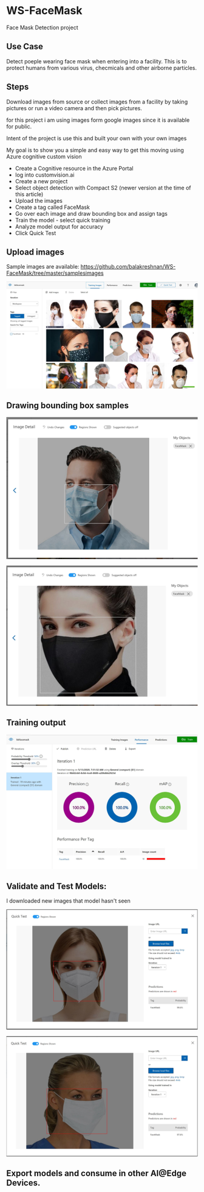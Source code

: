 # WS-FaceMask

Face Mask Detection project

## Use Case

Detect poeple wearing face mask when entering into a facility. This is to protect humans from various virus, checmicals and other airborne particles.

## Steps

Download images from source or collect images from a facility by taking pictures or run a video camera and then pick pictures.

for this project i am using images form google images since it is available for public.

Intent of the project is use this and built your own with your own images

My goal is to show you a simple and easy way to get this moving using Azure cognitive custom vision

- Create a Cognitive resource in the Azure Portal
- log into customvision.ai
- Create a new project 
- Select object detection with Compact S2 (newer version at the time of this article)
- Upload the images
- Create a tag called FaceMask
- Go over each image and draw bounding box and assign tags
- Train the model - select quick training
- Analyze model output for accuracy
- Click Quick Test 

## Upload images

Sample images are available: https://github.com/balakreshnan/WS-FaceMask/tree/master/samplesimages

![alt text](https://github.com/balakreshnan/WS-FaceMask/blob/master/images/Capture.JPG "list of images")

## Drawing bounding box samples

![alt text](https://github.com/balakreshnan/WS-FaceMask/blob/master/images/fm1.jpg "Face Mask")

![alt text](https://github.com/balakreshnan/WS-FaceMask/blob/master/images/fm2.jpg "Face Mask")

## Training output

![alt text](https://github.com/balakreshnan/WS-FaceMask/blob/master/images/output1.jpg "Training Accuracy")

## Validate and Test Models:

I downloaded new images that model hasn't seen

![alt text](https://github.com/balakreshnan/WS-FaceMask/blob/master/images/validation.jpg "Test")

![alt text](https://github.com/balakreshnan/WS-FaceMask/blob/master/images/validation1.jpg "Vaidation")

## Export models and consume in other AI@Edge Devices.
